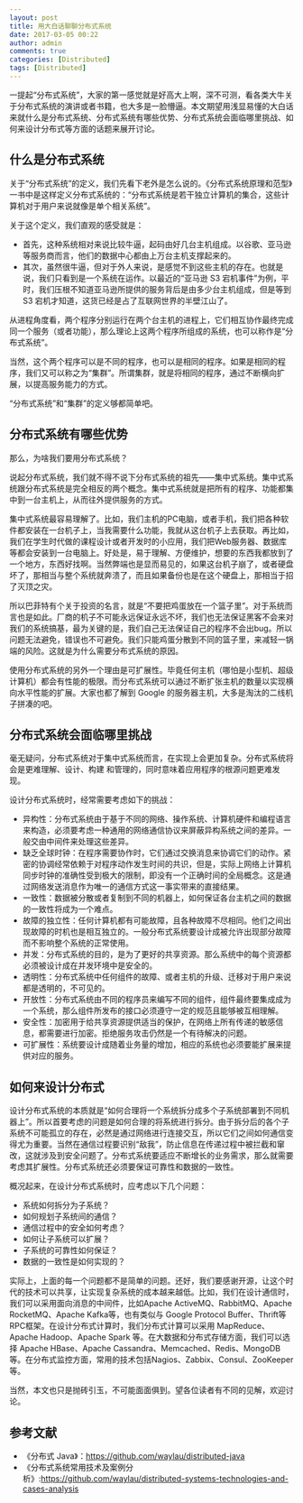 ```yaml
---
layout: post
title: 用大白话聊聊分布式系统
date: 2017-03-05 00:22
author: admin
comments: true
categories: [Distributed]
tags: [Distributed]
---
```


一提起“分布式系统”，大家的第一感觉就是好高大上啊，深不可测，看各类大牛关于分布式系统的演讲或者书籍，也大多是一脸懵逼。本文期望用浅显易懂的大白话来就什么是分布式系统、分布式系统有哪些优势、分布式系统会面临哪里挑战、如何来设计分布式等方面的话题来展开讨论。

<!-- more -->

## 什么是分布式系统

关于“分布式系统”的定义，我们先看下老外是怎么说的。《分布式系统原理和范型》一书中是这样定义分布式系统的：“分布式系统是若干独立计算机的集合，这些计算机对于用户来说就像是单个相关系统”。

关于这个定义，我们直观的感受就是：

* 首先，这种系统相对来说比较牛逼，起码由好几台主机组成。以谷歌、亚马逊等服务商而言，他们的数据中心都由上万台主机支撑起来的。
* 其次，虽然很牛逼，但对于外人来说，是感觉不到这些主机的存在。也就是说，我们只看到是一个系统在运作。以最近的“亚马逊 S3 宕机事件”为例，平时，我们压根不知道亚马逊所提供的服务背后是由多少台主机组成，但是等到 S3 宕机才知道，这货已经是占了互联网世界的半壁江山了。

从进程角度看，两个程序分别运行在两个台主机的进程上，它们相互协作最终完成同一个服务（或者功能），那么理论上这两个程序所组成的系统，也可以称作是“分布式系统”。

当然，这个两个程序可以是不同的程序，也可以是相同的程序。如果是相同的程序，我们又可以称之为“集群”。所谓集群，就是将相同的程序，通过不断横向扩展，以提高服务能力的方式。

“分布式系统”和“集群”的定义够都简单吧。

## 分布式系统有哪些优势

那么，为啥我们要用分布式系统？

说起分布式系统，我们就不得不说下分布式系统的祖先——集中式系统。集中式系统跟分布式系统是完全相反的两个概念。集中式系统就是把所有的程序、功能都集中到一台主机上，从而往外提供服务的方式。

集中式系统最容易理解了。比如，我们主机的PC电脑，或者手机，我们把各种软件都安装在一台机子上，当我需要什么功能，我就从这台机子上去获取。再比如，我们在学生时代做的课程设计或者开发时的小应用，我们把Web服务器、数据库等都会安装到一台电脑上。好处是，易于理解、方便维护，想要的东西我都放到了一个地方，东西好找啊。当然弊端也是显而易见的，如果这台机子崩了，或者硬盘坏了，那相当与整个系统就奔溃了，而且如果备份也是在这个硬盘上，那相当于招了灭顶之灾。

所以巴菲特有个关于投资的名言，就是“不要把鸡蛋放在一个篮子里”。对于系统而言也是如此。厂商的机子不可能永远保证永远不坏，我们也无法保证黑客不会来对我们的系统搞基，最为关键的是，我们自己无法保证自己的程序不会出bug。所以问题无法避免，错误也不可避免。我们只能鸡蛋分散到不同的篮子里，来减轻一锅端的风险。这就是为什么需要分布式系统的原因。

使用分布式系统的另外一个理由是可扩展性。毕竟任何主机（哪怕是小型机、超级计算机）都会有性能的极限。而分布式系统可以通过不断扩张主机的数量以实现横向水平性能的扩展。大家也都了解到 Google 的服务器主机，大多是淘汰的二线机子拼凑的吧。
## 分布式系统会面临哪里挑战

毫无疑问，分布式系统对于集中式系统而言，在实现上会更加复杂。分布式系统将会是更难理解、设计、构建 和管理的，同时意味着应用程序的根源问题更难发现。

设计分布式系统时，经常需要考虑如下的挑战：

* 异构性：分布式系统由于基于不同的网络、操作系统、计算机硬件和编程语言来构造，必须要考虑一种通用的网络通信协议来屏蔽异构系统之间的差异。一般交由中间件来处理这些差异。
* 缺乏全球时钟：在程序需要协作时，它们通过交换消息来协调它们的动作。紧密的协调经常依赖于对程序动作发生时间的共识，但是，实际上网络上计算机同步时钟的准确性受到极大的限制，即没有一个正确时间的全局概念。这是通过网络发送消息作为唯一的通信方式这一事实带来的直接结果。
* 一致性：数据被分散或者复制到不同的机器上，如何保证各台主机之间的数据的一致性将成为一个难点。
* 故障的独立性：任何计算机都有可能故障，且各种故障不尽相同。他们之间出现故障的时机也是相互独立的。一般分布式系统要设计成被允许出现部分故障而不影响整个系统的正常使用。
* 并发：分布式系统的目的，是为了更好的共享资源。那么系统中的每个资源都必须被设计成在并发环境中是安全的。
* 透明性：分布式系统中任何组件的故障、或者主机的升级、迁移对于用户来说都是透明的，不可见的。
* 开放性：分布式系统由不同的程序员来编写不同的组件，组件最终要集成成为一个系统，那么组件所发布的接口必须遵守一定的规范且能够被互相理解。
* 安全性：加密用于给共享资源提供适当的保护，在网络上所有传递的敏感信息，都需要进行加密。拒绝服务攻击仍然是一个有待解决的问题。
* 可扩展性：系统要设计成随着业务量的增加，相应的系统也必须要能扩展来提供对应的服务。


## 如何来设计分布式

设计分布式系统的本质就是“如何合理将一个系统拆分成多个子系统部署到不同机器上”。所以首要考虑的问题是如何合理的将系统进行拆分。由于拆分后的各个子系统不可能孤立的存在，必然是通过网络进行连接交互，所以它们之间如何通信变得尤为重要。当然在通信过程要识别“敌我”，防止信息在传递过程中被拦截和窜改，这就涉及到安全问题了。分布式系统要适应不断增长的业务需求，那么就需要考虑其扩展性。分布式系统还必须要保证可靠性和数据的一致性。

概况起来，在设计分布式系统时，应考虑以下几个问题：

* 系统如何拆分为子系统？
* 如何规划子系统间的通信？
* 通信过程中的安全如何考虑？
* 如何让子系统可以扩展？
* 子系统的可靠性如何保证？
* 数据的一致性是如何实现的？

实际上，上面的每一个问题都不是简单的问题。还好，我们要感谢开源，让这个时代的技术可以共享，让实现复杂系统的成本越来越低。比如，我们在设计通信时，我们可以采用面向消息的中间件，比如Apache ActiveMQ、RabbitMQ、Apache RocketMQ、Apache Kafka等，也有类似与 Google Protocol Buffer、Thrift等 RPC框架。在设计分布式计算时，我们分布式计算可以采用 MapReduce、Apache Hadoop、Apache Spark 等。在大数据和分布式存储方面，我们可以选择 Apache HBase、Apache Cassandra、Memcached、Redis、MongoDB等。在分布式监控方面，常用的技术包括Nagios、Zabbix、Consul、ZooKeeper等。

当然，本文也只是抛砖引玉，不可能面面俱到。望各位读者有不同的见解，欢迎讨论。

## 参考文献

* 《分布式 Java》：<https://github.com/waylau/distributed-java>
* 《分布式系统常用技术及案例分析》:<https://github.com/waylau/distributed-systems-technologies-and-cases-analysis>

